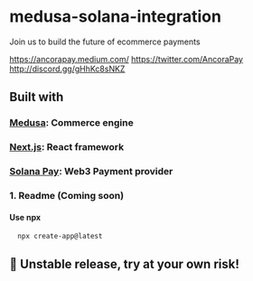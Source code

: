 # medusa-solana-integration

Join us to build the future of ecommerce payments
 
 https://ancorapay.medium.com/
 https://twitter.com/AncoraPay
 http://discord.gg/gHhKc8sNKZ


## Built with
### [Medusa](https://www.medusajs.com): Commerce engine
### [Next.js](https://nextjs.org/): React framework
### [Solana Pay](https://solana.com): Web3 Payment provider


### 1. Readme (Coming soon)

#### Use npx
```zsh  
  npx create-app@latest
```

## 🚀 Unstable release, try at your own risk!

 
